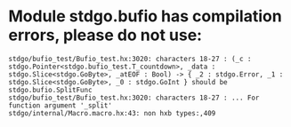 # Module stdgo.bufio has compilation errors, please do not use:
```
stdgo/bufio_test/Bufio_test.hx:3020: characters 18-27 : (_c : stdgo.Pointer<stdgo.bufio_test.T_countdown>, _data : stdgo.Slice<stdgo.GoByte>, _atEOF : Bool) -> { _2 : stdgo.Error, _1 : stdgo.Slice<stdgo.GoByte>, _0 : stdgo.GoInt } should be stdgo.bufio.SplitFunc
stdgo/bufio_test/Bufio_test.hx:3020: characters 18-27 : ... For function argument '_split'
stdgo/internal/Macro.macro.hx:43: non hxb types:,409

```

